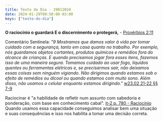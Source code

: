 ```yaml
---
title: Texto do Dia - 29012024
date: 2024-01-29T08:50:00-03:00
keys: ["texto-do-dia"]
---
```


**O raciocínio o guardará E o discernimento o protegerá,** - [Provérbios 2:11](https://www.jw.org/finder?wtlocale=T&pub=nwtsty&srctype=wol&bible=20002011&srcid=share)

Comentário Sentinela: _"9 Mostramos que damos valor à vida por tomar cuidado com a segurança, tanto em casa quanto no trabalho. Por exemplo, nós guardamos objetos cortantes, produtos químicos e remédios fora do alcance de crianças. E quando precisamos jogar fora esses itens, fazemos isso de uma maneira segura. Tomamos cuidado ao usar fogo, líquidos quentes ou ferramentas elétricas e, se precisarmos sair, não deixamos essas coisas sem ninguém vigiando. Não dirigimos quando estamos sob o efeito de remédios ou álcool ou quando estamos com muito sono. Além disso, não usamos o celular enquanto estamos dirigindo."_ [w23.02 21-22 §§ 7-9](https://wol.jw.org/pt/wol/d/r5/lp-t/2023286#h=14:0-18:0)

Raciocinar é "a habilidade de refletir num assunto com sabedoria e ponderação, com base em conhecimento cabal". [it-2 p. 780 - Raciocínio](https://www.jw.org/finder?wtlocale=T&docid=1200004383&srctype=wol&srcid=share&par=2)
Quando usamos essa capacidade conseguimos analisar bem uma situação e suas consequências e isso nos habilita a tomar uma decisão correta.
